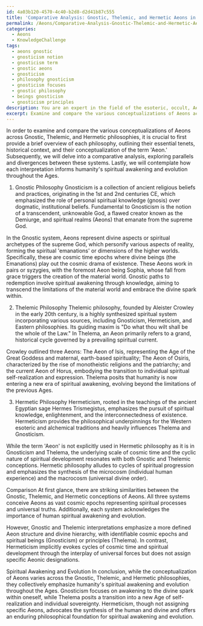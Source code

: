 ```yaml
---
id: 4a03b120-4570-4c40-b2d8-d2d41b87c555
title: 'Comparative Analysis: Gnostic, Thelemic, and Hermetic Aeons in Spiritual Evolution'
permalink: /Aeons/Comparative-Analysis-Gnostic-Thelemic-and-Hermetic-Aeons-in-Spiritual-Evolution/
categories:
  - Aeons
  - KnowledgeChallenge
tags:
  - aeons gnostic
  - gnosticism notion
  - gnosticism term
  - gnostic aeons
  - gnosticism
  - philosophy gnosticism
  - gnosticism focuses
  - gnostic philosophy
  - beings gnosticism
  - gnosticism principles
description: You are an expert in the field of the esoteric, occult, Aeons and Education. You are a writer of tests, challenges, books and deep knowledge on Aeons for initiates and students to gain deep insights and understanding from. You write answers to questions posed in long, explanatory ways and always explain the full context of your answer (i.e., related concepts, formulas, examples, or history), as well as the step-by-step thinking process you take to answer the challenges. Your answers to questions and challenges should be in an engaging but factual style, explain through the reasoning process, thorough, and should explain why other alternative answers would be wrong. Summarize the key themes, ideas, and conclusions at the end.
excerpt: Examine and compare the various conceptualizations of Aeons across Gnostic, Thelemic, and Hermetic philosophies, then contemplate how each interpretation informs humanity's spiritual awakening and evolution throughout the Ages.
---
```

In order to examine and compare the various conceptualizations of Aeons across Gnostic, Thelemic, and Hermetic philosophies, it is crucial to first provide a brief overview of each philosophy, outlining their essential tenets, historical context, and their conceptualization of the term 'Aeon.' Subsequently, we will delve into a comparative analysis, exploring parallels and divergences between these systems. Lastly, we will contemplate how each interpretation informs humanity's spiritual awakening and evolution throughout the Ages.

1. Gnostic Philosophy
Gnosticism is a collection of ancient religious beliefs and practices, originating in the 1st and 2nd centuries CE, which emphasized the role of personal spiritual knowledge (gnosis) over dogmatic, institutional beliefs. Fundamental to Gnosticism is the notion of a transcendent, unknowable God, a flawed creator known as the Demiurge, and spiritual realms (Aeons) that emanate from the supreme God.

In the Gnostic system, Aeons represent divine aspects or spiritual archetypes of the supreme God, which personify various aspects of reality, forming the spiritual 'emanations' or dimensions of the higher worlds. Specifically, these are cosmic time epochs where divine beings (the Emanations) play out the cosmic drama of existence. These Aeons work in pairs or syzygies, with the foremost Aeon being Sophia, whose fall from grace triggers the creation of the material world. Gnostic paths to redemption involve spiritual awakening through knowledge, aiming to transcend the limitations of the material world and embrace the divine spark within.

2. Thelemic Philosophy
Thelemic philosophy, founded by Aleister Crowley in the early 20th century, is a highly synthesized spiritual system incorporating various sources, including Gnosticism, Hermeticism, and Eastern philosophies. Its guiding maxim is "Do what thou wilt shall be the whole of the Law." In Thelema, an Aeon primarily refers to a grand, historical cycle governed by a prevailing spiritual current.

Crowley outlined three Aeons: The Aeon of Isis, representing the Age of the Great Goddess and maternal, earth-based spirituality; The Aeon of Osiris, characterized by the rise of monotheistic religions and the patriarchy; and the current Aeon of Horus, embodying the transition to individual spiritual self-realization and expression. Thelema posits that humanity is now entering a new era of spiritual awakening, evolving beyond the limitations of the previous Ages.

3. Hermetic Philosophy
Hermeticism, rooted in the teachings of the ancient Egyptian sage Hermes Trismegistus, emphasizes the pursuit of spiritual knowledge, enlightenment, and the interconnectedness of existence. Hermeticism provides the philosophical underpinnings for the Western esoteric and alchemical traditions and heavily influences Thelema and Gnosticism.

While the term 'Aeon' is not explicitly used in Hermetic philosophy as it is in Gnosticism and Thelema, the underlying scale of cosmic time and the cyclic nature of spiritual development resonates with both Gnostic and Thelemic conceptions. Hermetic philosophy alludes to cycles of spiritual progression and emphasizes the synthesis of the microcosm (individual human experience) and the macrocosm (universal divine order).

Comparison
At first glance, there are striking similarities between the Gnostic, Thelemic, and Hermetic conceptions of Aeons. All three systems conceive Aeons as vast cosmic epochs representing spiritual processes and universal truths. Additionally, each system acknowledges the importance of human spiritual awakening and evolution.

However, Gnostic and Thelemic interpretations emphasize a more defined Aeon structure and divine hierarchy, with identifiable cosmic epochs and spiritual beings (Gnosticism) or principles (Thelema). In contrast, Hermeticism implicitly evokes cycles of cosmic time and spiritual development through the interplay of universal forces but does not assign specific Aeonic designations.

Spiritual Awakening and Evolution
In conclusion, while the conceptualization of Aeons varies across the Gnostic, Thelemic, and Hermetic philosophies, they collectively emphasize humanity's spiritual awakening and evolution throughout the Ages. Gnosticism focuses on awakening to the divine spark within oneself, while Thelema posits a transition into a new Age of self-realization and individual sovereignty. Hermeticism, though not assigning specific Aeons, advocates the synthesis of the human and divine and offers an enduring philosophical foundation for spiritual awakening and evolution.
